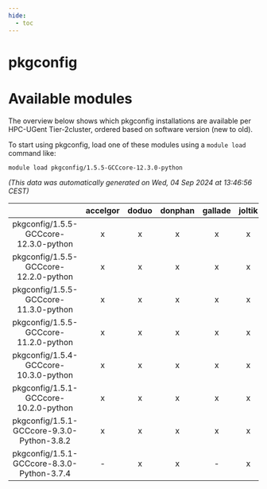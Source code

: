 ```yaml
---
hide:
  - toc
---
```


pkgconfig
=========

# Available modules


The overview below shows which pkgconfig installations are available per HPC-UGent Tier-2cluster, ordered based on software version (new to old).

To start using pkgconfig, load one of these modules using a `module load` command like:

```shell
module load pkgconfig/1.5.5-GCCcore-12.3.0-python
```

*(This data was automatically generated on Wed, 04 Sep 2024 at 13:46:56 CEST)*  

| |accelgor|doduo|donphan|gallade|joltik|shinx|skitty|
| :---: | :---: | :---: | :---: | :---: | :---: | :---: | :---: |
|pkgconfig/1.5.5-GCCcore-12.3.0-python|x|x|x|x|x|x|x|
|pkgconfig/1.5.5-GCCcore-12.2.0-python|x|x|x|x|x|x|x|
|pkgconfig/1.5.5-GCCcore-11.3.0-python|x|x|x|x|x|-|x|
|pkgconfig/1.5.5-GCCcore-11.2.0-python|x|x|x|x|x|-|x|
|pkgconfig/1.5.4-GCCcore-10.3.0-python|x|x|x|x|x|-|x|
|pkgconfig/1.5.1-GCCcore-10.2.0-python|x|x|x|x|x|-|x|
|pkgconfig/1.5.1-GCCcore-9.3.0-Python-3.8.2|x|x|x|x|x|-|x|
|pkgconfig/1.5.1-GCCcore-8.3.0-Python-3.7.4|-|x|x|-|x|-|x|
